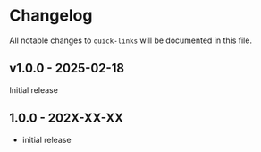# Changelog

All notable changes to `quick-links` will be documented in this file.

## v1.0.0 - 2025-02-18

Initial release

## 1.0.0 - 202X-XX-XX

- initial release
